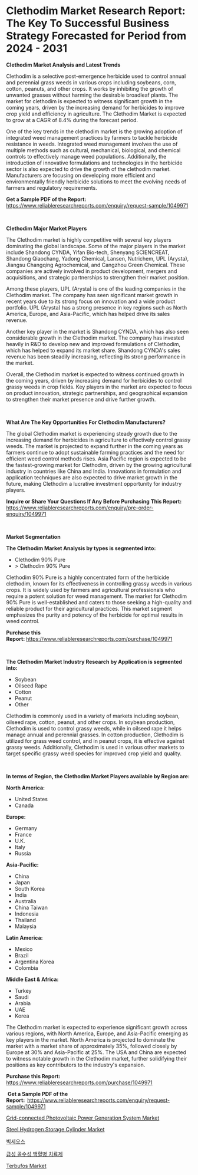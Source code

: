 <p><h1>Clethodim Market Research Report: The Key To Successful Business Strategy Forecasted for Period from 2024 - 2031</h1></p><p><strong>Clethodim Market Analysis and Latest Trends</strong></p>
<p><p>Clethodim is a selective post-emergence herbicide used to control annual and perennial grass weeds in various crops including soybeans, corn, cotton, peanuts, and other crops. It works by inhibiting the growth of unwanted grasses without harming the desirable broadleaf plants. The market for clethodim is expected to witness significant growth in the coming years, driven by the increasing demand for herbicides to improve crop yield and efficiency in agriculture. The Clethodim Market is expected to grow at a CAGR of 8.4% during the forecast period.</p><p>One of the key trends in the clethodim market is the growing adoption of integrated weed management practices by farmers to tackle herbicide resistance in weeds. Integrated weed management involves the use of multiple methods such as cultural, mechanical, biological, and chemical controls to effectively manage weed populations. Additionally, the introduction of innovative formulations and technologies in the herbicide sector is also expected to drive the growth of the clethodim market. Manufacturers are focusing on developing more efficient and environmentally friendly herbicide solutions to meet the evolving needs of farmers and regulatory requirements.</p></p>
<p><strong>Get a Sample PDF of the Report:&nbsp;</strong> <a href="https://www.reliableresearchreports.com/enquiry/request-sample/1049971">https://www.reliableresearchreports.com/enquiry/request-sample/1049971</a></p>
<p>&nbsp;</p>
<p><strong>Clethodim Major Market Players</strong></p>
<p><p>The Clethodim market is highly competitive with several key players dominating the global landscape. Some of the major players in the market include Shandong CYNDA, Yifan Bio-tech, Shenyang SCIENCREAT, Shandong Qiaochang, Yadong Chemical, Lansen, Nutrichem, UPL (Arysta), Jiangsu Changqing Agrochemical, and Cangzhou Green Chemical. These companies are actively involved in product development, mergers and acquisitions, and strategic partnerships to strengthen their market position.</p><p>Among these players, UPL (Arysta) is one of the leading companies in the Clethodim market. The company has seen significant market growth in recent years due to its strong focus on innovation and a wide product portfolio. UPL (Arysta) has a strong presence in key regions such as North America, Europe, and Asia-Pacific, which has helped drive its sales revenue.</p><p>Another key player in the market is Shandong CYNDA, which has also seen considerable growth in the Clethodim market. The company has invested heavily in R&D to develop new and improved formulations of Clethodim, which has helped to expand its market share. Shandong CYNDA's sales revenue has been steadily increasing, reflecting its strong performance in the market.</p><p>Overall, the Clethodim market is expected to witness continued growth in the coming years, driven by increasing demand for herbicides to control grassy weeds in crop fields. Key players in the market are expected to focus on product innovation, strategic partnerships, and geographical expansion to strengthen their market presence and drive further growth.</p></p>
<p>&nbsp;</p>
<p><strong>What Are The Key Opportunities For Clethodim Manufacturers?</strong></p>
<p><p>The global Clethodim market is experiencing steady growth due to the increasing demand for herbicides in agriculture to effectively control grassy weeds. The market is projected to expand further in the coming years as farmers continue to adopt sustainable farming practices and the need for efficient weed control methods rises. Asia Pacific region is expected to be the fastest-growing market for Clethodim, driven by the growing agricultural industry in countries like China and India. Innovations in formulation and application techniques are also expected to drive market growth in the future, making Clethodim a lucrative investment opportunity for industry players.</p></p>
<p><strong>Inquire or Share Your Questions If Any Before Purchasing This Report:</strong> <a href="https://www.reliableresearchreports.com/enquiry/pre-order-enquiry/1049971">https://www.reliableresearchreports.com/enquiry/pre-order-enquiry/1049971</a></p>
<p>&nbsp;</p>
<p><strong>Market Segmentation</strong></p>
<p><strong>The Clethodim Market Analysis by types is segmented into:</strong></p>
<p><ul><li>Clethodim 90% Pure</li><li>> Clethodim 90% Pure</li></ul></p>
<p><p>Clethodim 90% Pure is a highly concentrated form of the herbicide clethodim, known for its effectiveness in controlling grassy weeds in various crops. It is widely used by farmers and agricultural professionals who require a potent solution for weed management. The market for Clethodim 90% Pure is well-established and caters to those seeking a high-quality and reliable product for their agricultural practices. This market segment emphasizes the purity and potency of the herbicide for optimal results in weed control.</p></p>
<p><strong>Purchase this Report:&nbsp;</strong><a href="https://www.reliableresearchreports.com/purchase/1049971">https://www.reliableresearchreports.com/purchase/1049971</a></p>
<p>&nbsp;</p>
<p><strong>The Clethodim Market Industry Research by Application is segmented into:</strong></p>
<p><ul><li>Soybean</li><li>Oilseed Rape</li><li>Cotton</li><li>Peanut</li><li>Other</li></ul></p>
<p><p>Clethodim is commonly used in a variety of markets including soybean, oilseed rape, cotton, peanut, and other crops. In soybean production, Clethodim is used to control grassy weeds, while in oilseed rape it helps manage annual and perennial grasses. In cotton production, Clethodim is utilized for grass weed control, and in peanut crops, it is effective against grassy weeds. Additionally, Clethodim is used in various other markets to target specific grassy weed species for improved crop yield and quality.</p></p>
<p>&nbsp;</p>
<p><strong>In terms of Region, the Clethodim Market Players available by Region are:</strong></p>
<p>
    <p> <strong> North America: </strong>
        <ul>
            <li>United States</li>
            <li>Canada</li>
        </ul>
        </p> 
    <p> <strong> Europe: </strong>
        <ul>
            <li>Germany</li>
            <li>France</li>
            <li>U.K.</li>
            <li>Italy</li>
            <li>Russia</li>
        </ul>
        </p> 
    <p> <strong> Asia-Pacific: </strong>
        <ul>
            <li>China</li>
            <li>Japan</li>
            <li>South Korea</li>
            <li>India</li>
            <li>Australia</li>
            <li>China Taiwan</li>
            <li>Indonesia</li>
            <li>Thailand</li>
            <li>Malaysia</li>
        </ul>
        </p> 
    <p> <strong> Latin America: </strong>
        <ul>
            <li>Mexico</li>
            <li>Brazil</li>
            <li>Argentina Korea</li>
            <li>Colombia</li>
        </ul>
        </p> 
    <p> <strong> Middle East & Africa: </strong>
        <ul>
            <li>Turkey</li>
            <li>Saudi</li>
            <li>Arabia</li>
            <li>UAE</li>
            <li>Korea</li>
        </ul>
    </p>
    </p>
<p><p>The Clethodim market is expected to experience significant growth across various regions, with North America, Europe, and Asia-Pacific emerging as key players in the market. North America is projected to dominate the market with a market share of approximately 35%, followed closely by Europe at 30% and Asia-Pacific at 25%. The USA and China are expected to witness notable growth in the Clethodim market, further solidifying their positions as key contributors to the industry's expansion.</p></p>
<p><strong>Purchase this Report: </strong><a href="https://www.reliableresearchreports.com/purchase/1049971">https://www.reliableresearchreports.com/purchase/1049971</a></p>
<p>&nbsp;<strong>Get a Sample PDF of the Report:&nbsp;&nbsp;</strong><a href="https://www.reliableresearchreports.com/enquiry/request-sample/1049971">https://www.reliableresearchreports.com/enquiry/request-sample/1049971</a></p>
<p><strong></strong></p>
<p><p><a href="https://issuu.com/reportprime-2/docs/grid-connected-photovoltaic-power-generation-syste">Grid-connected Photovoltaic Power Generation System Market</a></p><p><a href="https://issuu.com/reportprime-2/docs/steel-hydrogen-storage-cylinder-market-size-2030.p">Steel Hydrogen Storage Cylinder Market</a></p><p><a href="https://github.com/bvubpqd5241630/Market-Research-Report-List-1/blob/main/2726089193414.md">빅세오스</a></p><p><a href="https://github.com/khytkeqagplkzqvh/Market-Research-Report-List-1/blob/main/6572738193415.md">급성 골수성 백혈병 치료제</a></p><p><a href="https://github.com/Airanohannonzb68e5pb53oc1/Market-Research-Report-List-1/blob/main/terbufos-market.md">Terbufos Market</a></p></p>